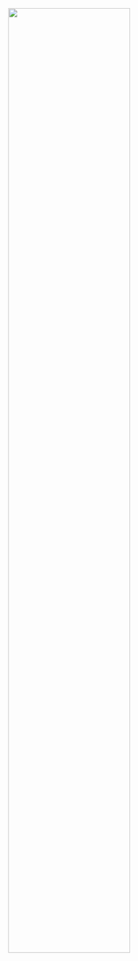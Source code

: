 <img src="https://velog.velcdn.com/images/sarang_daddy/post/e26f0030-6050-417a-95ba-b8d6461459aa/image.png" width="70%"/>
